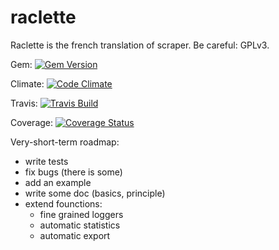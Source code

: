 raclette
========

Raclette is the french translation of scraper. Be careful: GPLv3.

Gem: [![Gem Version](https://badge.fury.io/rb/raclette.png)](http://badge.fury.io/rb/raclette)

Climate: [![Code Climate](https://codeclimate.com/github/mackwic/raclette.png)](https://codeclimate.com/github/mackwic/raclette)

Travis: [![Travis Build](https://travis-ci.org/mackwic/raclette.png)](https://travis-ci.org/mackwic/raclette)

Coverage: [![Coverage Status](https://coveralls.io/repos/mackwic/raclette/badge.png)](https://coveralls.io/r/mackwic/raclette)

Very-short-term roadmap:

- write tests
- fix bugs (there is some)
- add an example
- write some doc (basics, principle)
- extend founctions:
    - fine grained loggers
    - automatic statistics
    - automatic export
